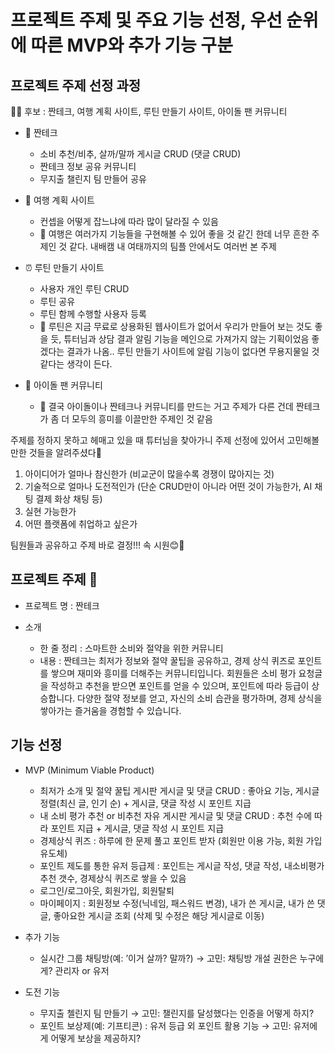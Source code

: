 # 프로젝트 주제 및 주요 기능 선정, 우선 순위에 따른 MVP와 추가 기능 구분

## 프로젝트 주제 선정 과정

🙋‍♂️ 후보 : 짠테크, 여행 계획 사이트, 루틴 만들기 사이트, 아이돌 팬 커뮤니티

- 🤑 짠테크

  - 소비 추천/비추, 살까/말까 게시글 CRUD (댓글 CRUD)
  - 짠테크 정보 공유 커뮤니티
  - 무지출 챌린지 팀 만들어 공유

- 🚃 여행 계획 사이트

  - 컨셉을 어떻게 잡느냐에 따라 많이 달라질 수 있음
  - 🤔 여행은 여러가지 기능들을 구현해볼 수 있어 좋을 것 같긴 한데 너무 흔한 주제인 것 같다. 내배캠 내 여태까지의 팀플 안에서도 여러번 본 주제

- ⏰ 루틴 만들기 사이트

  - 사용자 개인 루틴 CRUD
  - 루틴 공유
  - 루틴 함께 수행할 사용자 등록
  - 🤔 루틴은 지금 무료로 상용화된 웹사이트가 없어서 우리가 만들어 보는 것도 좋을 듯, 튜터님과 상담 결과 알림 기능을 메인으로 가져가지 않는 기획이었음 좋겠다는 결과가 나옴.. 루틴 만들기 사이트에 알림 기능이 없다면 무용지물일 것 같다는 생각이 든다.

- 💎 아이돌 팬 커뮤니티
  - 🤔 결국 아이돌이나 짠테크나 커뮤니티를 만드는 거고 주제가 다른 건데 짠테크가 좀 더 모두의 흥미를 이끌만한 주제인 것 같음

주제를 정하지 못하고 헤매고 있을 때 튜터님을 찾아가니 주제 선정에 있어서 고민해볼만한 것들을 알려주셨다🤍

1. 아이디어가 얼마나 참신한가 (비교군이 많을수록 경쟁이 많아지는 것)
2. 기술적으로 얼마나 도전적인가 (단순 CRUD만이 아니라 어떤 것이 가능한가, AI 채팅 결제 화상 채팅 등)
3. 실현 가능한가
4. 어떤 플랫폼에 취업하고 싶은가

팀원들과 공유하고 주제 바로 결정!!! 속 시원😊💨

## 프로젝트 주제 🎉

- 프로젝트 명 : 짠테크
- 소개

  - 한 줄 정리 : 스마트한 소비와 절약을 위한 커뮤니티
  - 내용 : 짠테크는 최저가 정보와 절약 꿀팁을 공유하고, 경제 상식 퀴즈로 포인트를 쌓으며 재미와 흥미를 더해주는 커뮤니티입니다. 회원들은 소비 평가 요청글을 작성하고 추천을 받으면 포인트를 얻을 수 있으며, 포인트에 따라 등급이 상승합니다. 다양한 절약 정보를 얻고, 자신의 소비 습관을 평가하며, 경제 상식을 쌓아가는 즐거움을 경험할 수 있습니다.

## 기능 선정

- MVP (Minimum Viable Product)

  - 최저가 소개 및 절약 꿀팁 게시판 게시글 및 댓글 CRUD : 좋아요 기능, 게시글 정렬(최신 글, 인기 순) + 게시글, 댓글 작성 시 포인트 지급
  - 내 소비 평가 추천 or 비추천 자유 게시판 게시글 및 댓글 CRUD : 추천 수에 따라 포인트 지급 + 게시글, 댓글 작성 시 포인트 지급
  - 경제상식 퀴즈 : 하루에 한 문제 풀고 포인트 받자 (회원만 이용 가능, 회원 가입 유도체)
  - 포인트 제도를 통한 유저 등급제 : 포인트는 게시글 작성, 댓글 작성, 내소비평가 추천 갯수, 경제상식 퀴즈로 쌓을 수 있음
  - 로그인/로그아웃, 회원가입, 회원탈퇴
  - 마이페이지 : 회원정보 수정(닉네임, 패스워드 변경), 내가 쓴 게시글, 내가 쓴 댓글, 좋아요한 게시글 조회 (삭제 및 수정은 해당 게시글로 이동)

- 추가 기능

  - 실시간 그룹 채팅방(예: ’이거 살까? 말까?) → 고민: 채팅방 개설 권한은 누구에게? 관리자 or 유저

- 도전 기능
  - 무지출 첼린지 팀 만들기 → 고민: 챌린지를 달성했다는 인증을 어떻게 하지?
  - 포인트 보상제(예: 기프티콘) : 유저 등급 외 포인트 활용 기능 → 고민: 유저에게 어떻게 보상을 제공하지?
